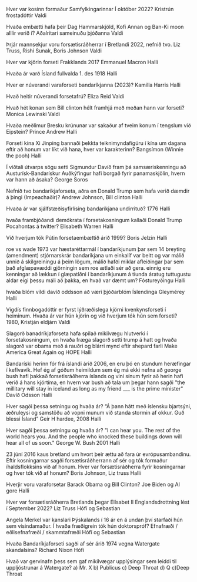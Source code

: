 Hver var kosinn formaður Samfylkingarinnar Í október 2022?
	Kristrún frostadóttir
		Valdi

Hvaða embætti hafa þeir Dag Hammarskjöld, Kofi Annan og Ban-Ki moon alllir verið í?
	Aðalritari sameinuðu þjóðanna
		Valdi

Þrjár mannsekjur voru forsætisráðherrar í Bretlandi 2022, nefnið tvo.
	Liz Truss, Rishi Sunak, Boris Johnson
		Valdi

Hver var kjörin forseti Frakklands 2017
	Emmanuel Macron
		Halli

Hvaða ár varð Ísland fullvalda
	1. des 1918
		Halli

Hver er núverandi varaforseti bandaríkjanna (2023)?
	Kamilla Harris
		Halli

Hvað heitir núverandi forsetafrú?
	Eliza Reid
		Valdi

Hvað hét konan sem Bill clinton hélt framhjá með meðan hann var forseti?
	Monica Lewinski
		Valdi

Hvaða meðlimur Bresku krúnunar var sakaður af tveim konum í tengslum við Eipstein?
	Prince Andrew
		Halli

Forseti kína Xi Jinping bannaði þekkta teiknimyndafígúru í kína um dagana eftir að honum var líkt við hana, hver var karakterinn?
	Bangsímon (Winnie the pooh)
		Halli

Í viðtali útvarps sögu setti Sigmundur Davíð fram þá samsæriskenningu að Austurísk-Bandarískur Auðkýfingur hafi borgað fyrir panamaskjölin, hvern var hann að ásaka?
	George Soros

Nefnið tvo bandaríkjaforseta, aðra en Donald Trump sem hafa verið dæmdir á þingi (Impeachaðir)?
	Andrew Johnson, Bill clinton
		Halli

Hvaða ár var sjálfstæðisyfirlísing bandaríkjana undirrituð?
	1776
		Halli

hvaða frambjóðandi demókrata í forsetakosningum kallaði Donald Trump Pocahontas á twitter?
	Elisabeth Warren
		Halli

Við hverjum tók Pútin forsetaembættið árið 1999?
	Boris Jelzin
		Halli

roe vs wade 1973 var hæstaréttarmál í bandaríkjunum þar sem 14 breyting (amendment) stjórnarskrár bandaríkjana um einkalíf var beitt og var málið unnið á skilgreiningu á þeim lögum, málið hafði miklar afleiðingar þar sem það afglæpavæddi gjörningin sem roe ætlaði sér að gera. einnig eru kenningar að lækkun í glæpatíðni í bandaríkjunum á tíunda áratug tuttugustu aldar eigi þessu máli að þakka, en hvað var dæmt um?
	Fóstureyðingu
		Halli

hvaða blóm vildi davíð oddsson að væri þjóðarblóm Íslendinga
	Gleymérey
		Halli

Vigdís finnbogadóttir er fyrst lýðræðislega kjörni kvenkynsforseti í heiminum. Hvaða ár var hún kjörin og við hverjum tók hún sem forseti?
	1980, Kristján eldjárn
		Valdi

Slagorð banadríkjaforseta hafa spilað mikilvægu hlutverki í forsetakosningum, en hvaða fræga slagorð setti trump á hatt og hvaða slagorð var obama með á rauðri og blárri mynd eftir shepard farli
	Make America Great Again og HOPE
		Halli

Bandaríski herinn fór frá íslandi árið 2006, en eru þó en stundum heræfingar í keflvavík. Hef ég af góðum heimildum sem ég má ekki nefna að george bush hafi þakkað forsetisráðherra íslands og vini sínum fyrir að herin hafi verið á hans kjörtíma, en hvern var bush að tala um þegar hann sagði "the millitary will stay in iceland as long as my friend ___ is the prime minister"
	Davíð Odsson
		Halli

Hver sagði þessa setningu og hvaða ár? “Á þann hátt með íslensku bjartsýni, æðruleysi og samstöðu að vopni munum við standa stormin af okkur. Guð blessi Ísland”
	Geir H hardee, 2008
		Halli

Hver sagði þessa setningu og hvaða ár? "I can hear you. The rest of the world hears you. And the people who knocked these buildings down will hear all of us soon."
	George W. Bush 2001
		Halli

23 júní 2016 kaus bretland um hvort þeir ættu að fara úr evrópusambandinu. Eftir kosningarnar sagði forsætisráðherrann af sér og tók formaður íhaldsflokksins við af honum. Hver var forsætisráðherra fyrir kosningarnar og hver tók við af honum?
	Boris Johnson, Liz truss
		Halli

Hverjir voru varaforsetar Barack Obama og Bill Clinton?
	Joe Biden og Al gore
		Halli

Hver var forsætisráðherra Bretlands þegar Elísabet II Englandsdrottning lést í September 2022?
	Liz Truss
		Hófí og Sebastian

Angela Merkel var kanslari Þýskalands í 16 ár en á undan því starfaði hún sem vísindamaður. Í hvaða fræðigrein tók hún doktorspróf?
	Efnafræði / eðlisefnafræði / skammtafræði
		Hófí og Sebastian

Hvaða Bandaríkjaforseti sagði af sér árið 1974 vegna Watergate skandalsins?
	Richard Nixon
		Hófí

Hvað var gervinafn þess sem gaf mikilvægar upplýsingar sem leiddi til uppljóstrunar á Watergate? a) Mr. X b) Publicus c) Deep Throat d) Q
	c)Deep Throat

